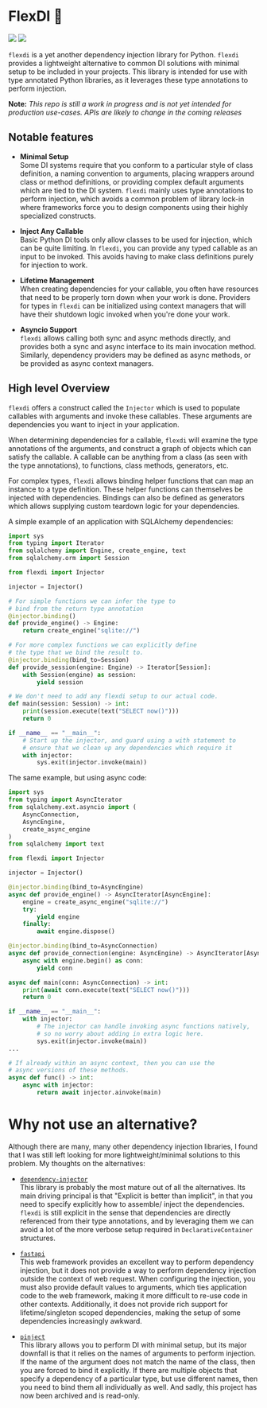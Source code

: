 # FlexDI 🚀
[![](https://img.shields.io/pypi/v/flexdi.svg)](https://pypi.org/project/flexdi/)
[![](https://github.com/cal-pratt/flexdi/actions/workflows/main.yml/badge.svg)](https://github.com/cal-pratt/flexdi/actions)

`flexdi` is a yet another dependency injection library for Python. `flexdi` provides a lightweight 
alternative to common DI solutions with minimal setup to be included in your projects. This library
is intended for use with type annotated Python libraries, as it leverages these type annotations to 
perform injection.

**Note:** *This repo is still a work in progress and is not yet intended for production use-cases. 
APIs are likely to change in the coming releases*

## Notable features

- __Minimal Setup__<br/>
Some DI systems require that you conform to a particular style of class definition, a naming 
convention to arguments, placing wrappers around class or method definitions, or providing complex 
default arguments which are tied to the DI system. `flexdi` mainly uses type annotations to perform
injection, which avoids a common problem of library lock-in where frameworks force you to design
components using their highly specialized constructs.


- __Inject Any Callable__<br/>
Basic Python DI tools only allow classes to be used for injection, which can be quite limiting.
In `flexdi`, you can provide any typed callable as an input to be invoked. This avoids having to
make class definitions purely for injection to work.


- __Lifetime Management__<br/>
When creating dependencies for your callable, you often have resources that need to be properly 
torn down when your work is done. Providers for types in `flexdi` can be initialized using context 
managers that will have their shutdown logic invoked when you're done your work.


- __Asyncio Support__<br/>
`flexdi` allows calling both sync and async methods directly, and provides both a sync and async 
interface to its main invocation method. Similarly, dependency providers may be defined as async 
methods, or be provided as async context managers.

## High level Overview

`flexdi` offers a construct called the `Injector` which is used to populate callables with
arguments and invoke these callables. These arguments are dependencies you want to inject in your
application.

When determining dependencies for a callable, `flexdi` will examine the type annotations of the
arguments, and construct a graph of objects which can satisfy the callable. A callable can be 
anything from a class (as seen with the type annotations), to functions, class methods, 
generators, etc.

For complex types, `flexdi` allows binding helper functions that can map an instance to a type
definition. These helper functions can themselves be injected with dependencies. Bindings can
also be defined as generators which allows supplying custom teardown logic for your dependencies.

A simple example of an application with SQLAlchemy dependencies:

```py
import sys
from typing import Iterator
from sqlalchemy import Engine, create_engine, text
from sqlalchemy.orm import Session

from flexdi import Injector

injector = Injector()

# For simple functions we can infer the type to 
# bind from the return type annotation
@injector.binding()
def provide_engine() -> Engine:
    return create_engine("sqlite://")

# For more complex functions we can explicitly define 
# the type that we bind the result to.
@injector.binding(bind_to=Session)
def provide_session(engine: Engine) -> Iterator[Session]:
    with Session(engine) as session:
        yield session

# We don't need to add any flexdi setup to our actual code. 
def main(session: Session) -> int:
    print(session.execute(text("SELECT now()")))
    return 0

if __name__ == "__main__":
    # Start up the injector, and guard using a with statement to
    # ensure that we clean up any dependencies which require it
    with injector:
        sys.exit(injector.invoke(main))
```

The same example, but using async code:

```py
import sys
from typing import AsyncIterator
from sqlalchemy.ext.asyncio import (
    AsyncConnection, 
    AsyncEngine, 
    create_async_engine
)
from sqlalchemy import text

from flexdi import Injector

injector = Injector()

@injector.binding(bind_to=AsyncEngine)
async def provide_engine() -> AsyncIterator[AsyncEngine]:
    engine = create_async_engine("sqlite://")
    try:
        yield engine
    finally:
        await engine.dispose()

@injector.binding(bind_to=AsyncConnection)
async def provide_connection(engine: AsyncEngine) -> AsyncIterator[AsyncConnection]:
    async with engine.begin() as conn:
        yield conn

async def main(conn: AsyncConnection) -> int:
    print(await conn.execute(text("SELECT now()")))
    return 0

if __name__ == "__main__":
    with injector:
        # The injector can handle invoking async functions natively,
        # so no worry about adding in extra logic here.
        sys.exit(injector.invoke(main))
...

# If already within an async context, then you can use the
# async versions of these methods.
async def func() -> int:
    async with injector:
        return await injector.ainvoke(main)
```


# Why not use an alternative?

Although there are many, many other dependency injection libraries, I found that I was still left 
looking for more lightweight/minimal solutions to this problem. My thoughts on the alternatives:


- [`dependency-injector`](https://github.com/ets-labs/python-dependency-injector) <br/>
This library is probably the most mature out of all the alternatives. Its main driving principal is 
that "Explicit is better than implicit", in that you need to specify explicitly how to assemble/
inject the dependencies. `flexdi` is still explicit in the sense that dependencies are directly 
referenced from their type annotations, and by leveraging them we can avoid a lot of the more 
verbose setup required in `DeclarativeContainer` structures.


- [`fastapi`](https://github.com/tiangolo/fastapi) <br>
This web framework provides an excellent way to perform dependency injection, but it does not
provide a way to perform dependency injection outside the context of web request. When configuring
the injection, you must also provide default values to arguments, which ties application code to the
web framework, making it more difficult to re-use code in other contexts. Additionally, it does not
provide rich support for lifetime/singleton scoped dependencies, making the setup of some 
dependencies increasingly awkward.


- [`pinject`](https://github.com/google/pinject) <br>
This library allows you to perform DI with minimal setup, but its major downfall is that it relies
on the names of arguments to perform injection. If the name of the argument does not match the name
of the class, then you are forced to bind it explicitly. If there are multiple objects that specify
a dependency of a particular type, but use different names, then you need to bind them all
individually as well. And sadly, this project has now been archived and is read-only.

